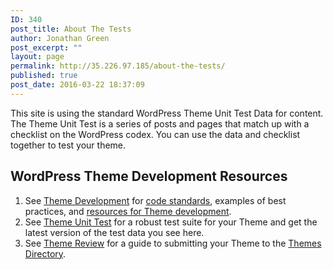 ```yaml
---
ID: 340
post_title: About The Tests
author: Jonathan Green
post_excerpt: ""
layout: page
permalink: http://35.226.97.185/about-the-tests/
published: true
post_date: 2016-03-22 18:37:09
---
```

This site is using the standard WordPress Theme Unit Test Data for content. The Theme Unit Test is a series of posts and pages that match up with a checklist on the WordPress codex. You can use the data and checklist together to test your theme.
<h2>WordPress Theme Development Resources</h2>
<ol>
	<li>See <a href="http://codex.wordpress.org/Theme_Development">Theme Development</a> for <a href="http://codex.wordpress.org/Theme_Development#Code_Standards">code standards</a>, examples of best practices, and <a href="http://codex.wordpress.org/Theme_Development#Resources_and_References">resources for Theme development</a>.</li>
	<li>See <a href="http://codex.wordpress.org/Theme_Unit_Test">Theme Unit Test</a> for a robust test suite for your Theme and get the latest version of the test data you see here.</li>
	<li>See <a href="http://codex.wordpress.org/Theme_Review">Theme Review</a> for a guide to submitting your Theme to the <a href="http://wordpress.org/extend/themes/">Themes Directory</a>.</li>
</ol>